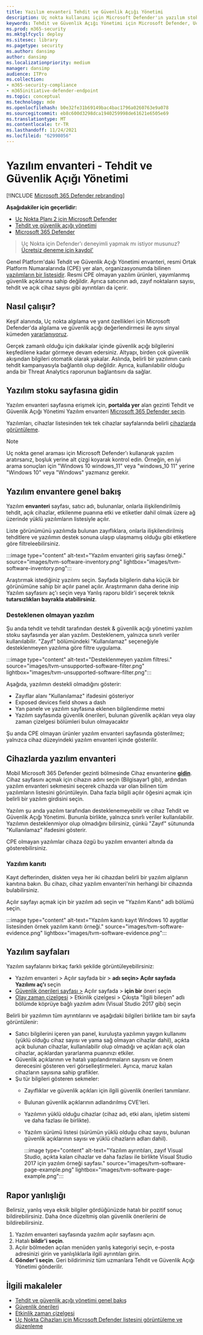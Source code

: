 ```yaml
---
title: Yazılım envanteri Tehdit ve Güvenlik Açığı Yönetimi
description: Uç nokta kullanımı için Microsoft Defender'ın yazılım stok Tehdit ve Güvenlik Açığı Yönetimi yazılımda kaç zayıf noktanın ve güvenlik açıklarının algılandı olduğunu gösterir.
keywords: Tehdit ve Güvenlik Açığı Yönetimi için Microsoft Defender, Uç nokta için Microsoft Defender, Uç nokta yazılım envanteri için Microsoft Defender, Uç nokta tehdit & güvenlik açığı yönetimi için Microsoft Defender, Uç nokta tehdit & güvenlik açığı yönetimi  yazılım envanteri, Uç nokta tvm yazılım envanteri için Microsoft Defender, TVM yazılım envanteri
ms.prod: m365-security
ms.mktglfcycl: deploy
ms.sitesec: library
ms.pagetype: security
ms.author: dansimp
author: dansimp
ms.localizationpriority: medium
manager: dansimp
audience: ITPro
ms.collection:
- m365-security-compliance
- m365initiative-defender-endpoint
ms.topic: conceptual
ms.technology: mde
ms.openlocfilehash: b0e32fe31b69149bac4bac1796a0260763e9a078
ms.sourcegitcommit: eb8c600d3298dca1940259998de61621e6505e69
ms.translationtype: MT
ms.contentlocale: tr-TR
ms.lasthandoff: 11/24/2021
ms.locfileid: "62998056"
---
```

# <a name="software-inventory---threat-and-vulnerability-management"></a>Yazılım envanteri - Tehdit ve Güvenlik Açığı Yönetimi

[!INCLUDE [Microsoft 365 Defender rebranding](../../includes/microsoft-defender.md)]

**Aşağıdakiler için geçerlidir:**
- [Uç Nokta Planı 2 için Microsoft Defender](https://go.microsoft.com/fwlink/?linkid=2154037)
- [Tehdit ve güvenlik açığı yönetimi](next-gen-threat-and-vuln-mgt.md)
- [Microsoft 365 Defender](https://go.microsoft.com/fwlink/?linkid=2118804)

> Uç Nokta için Defender'ı deneyimli yapmak mı istiyor musunuz? [Ücretsiz deneme için kaydol'](https://signup.microsoft.com/create-account/signup?products=7f379fee-c4f9-4278-b0a1-e4c8c2fcdf7e&ru=https://aka.ms/MDEp2OpenTrial?ocid=docs-wdatp-portaloverview-abovefoldlink)

Genel Platform'daki Tehdit ve Güvenlik Açığı Yönetimi envanteri, resmi Ortak Platform Numaralarında (CPE) yer alan, organizasyonumda bilinen [yazılımların bir listesidir](https://nvd.nist.gov/products/cpe). Resmi CPE olmayan yazılım ürünleri, yayımlanmış güvenlik açıklarına sahip değildir. Ayrıca satıcının adı, zayıf noktaların sayısı, tehdit ve açık cihaz sayısı gibi ayrıntıları da içerir.

## <a name="how-it-works"></a>Nasıl çalışır?

Keşif alanında, Uç nokta algılama ve yanıt özellikleri için Microsoft Defender'da algılama ve güvenlik açığı değerlendirmesi ile aynı sinyal kümeden [yararlanıyoruz](overview-endpoint-detection-response.md).

Gerçek zamanlı olduğu için dakikalar içinde güvenlik açığı bilgilerini keşfedilene kadar görmeye devam edersiniz. Altyapı, birden çok güvenlik akışından bilgileri otomatik olarak yakalar. Aslında, belirli bir yazılımın canlı tehdit kampanyasıyla bağlantılı olup değildir. Ayrıca, kullanılabilir olduğu anda bir Threat Analytics raporunun bağlantısını da sağlar.

## <a name="navigate-to-the-software-inventory-page"></a>Yazılım stoku sayfasına gidin

Yazılım envanteri sayfasına erişmek için, **portalda yer** alan gezinti Tehdit ve Güvenlik Açığı Yönetimi Yazılım envanteri [Microsoft 365 Defender seçin](portal-overview.md).

Yazılımları, cihazlar listesinden tek tek cihazlar sayfalarında belirli [cihazlarda görüntüleme](machines-view-overview.md).

> [!NOTE]
> Uç nokta genel araması için Microsoft Defender'ı kullanarak yazılım aratırsanız, boşluk yerine alt çizgi koyarak kontrol edin. Örneğin, en iyi arama sonuçları için "Windows 10 windows_11" veya "windows_10 11" yerine "Windows 10" veya "Windows" yazmanız gerekir.

## <a name="software-inventory-overview"></a>Yazılım envantere genel bakış

Yazılım **envanteri** sayfası, satıcı adı, bulunanlar, onlarla ilişkilendirilmiş tehdit, açık cihazlar, etkilenme puanına etki ve etiketler dahil olmak üzere ağ üzerinde yüklü yazılımların listesiyle açılır.

Liste görünümünü yazılımda bulunan zayıflıklara, onlarla ilişkilendirilmiş tehditlere ve yazılımın destek sonuna ulaşıp ulaşmamış olduğu gibi etiketlere göre filtreleebilirsiniz.

:::image type="content" alt-text="Yazılım envanteri giriş sayfası örneği." source="images/tvm-software-inventory.png" lightbox="images/tvm-software-inventory.png":::

Araştırmak istediğiniz yazılımı seçin. Sayfada bilgilerin daha küçük bir görünümüne sahip bir açılır panel açılır. Araştırmanın daha derine inip Yazılım sayfasını aç'ı seçin veya Yanlış raporu bildir'i seçerek teknik **tutarsızlıkları bayrakla atabilirsiniz**.

### <a name="software-that-isnt-supported"></a>Desteklenen olmayan yazılım

Şu anda tehdit ve tehdit tarafından destek & güvenlik açığı yönetimi yazılım stoku sayfasında yer alan yazılım. Desteklenem, yalnızca sınırlı veriler kullanılabilir. "Zayıf" bölümündeki "Kullanılamaz" seçeneğiyle desteklenmeyen yazılıma göre filtre uygulama.

:::image type="content" alt-text="Desteklenmeyen yazılım filtresi." source="images/tvm-unsupported-software-filter.png" lightbox="images/tvm-unsupported-software-filter.png":::

Aşağıda, yazılımın destekli olmadığını gösterir:

- Zayıflar alanı "Kullanılamaz" ifadesini gösteriyor
- Exposed devices field shows a dash
- Yan panele ve yazılım sayfasına eklenen bilgilendirme metni
- Yazılım sayfasında güvenlik önerileri, bulunan güvenlik açıkları veya olay zaman çizelgesi bölümleri bulun olmayacaktır

Şu anda CPE olmayan ürünler yazılım envanteri sayfasında gösterilmez; yalnızca cihaz düzeyindeki yazılım envanteri içinde gösterilir.

## <a name="software-inventory-on-devices"></a>Cihazlarda yazılım envanteri

Mobil Microsoft 365 Defender gezinti bölmesinde Cihaz envanterine **[gidin](machines-view-overview.md)**. Cihaz sayfasını açmak için cihazın adını seçin (Bilgisayar1 gibi), ardından yazılım envanteri sekmesini seçerek  cihazda var olan bilinen tüm yazılımların listesini görüntüleyin. Daha fazla bilgili açılır öğesini açmak için belirli bir yazılım girdisini seçin.

Yazılım şu anda yazılım tarafından desteklenemeyebilir ve cihaz Tehdit ve Güvenlik Açığı Yönetimi. Bununla birlikte, yalnızca sınırlı veriler kullanılabilir. Yazılımın desteklenmiyor olup olmadığını bilirsiniz, çünkü "Zayıf" sütununda "Kullanılamaz" ifadesini gösterir.

CPE olmayan yazılımlar cihaza özgü bu yazılım envanteri altında da gösterebilirsiniz.

### <a name="software-evidence"></a>Yazılım kanıtı

Kayıt defterinden, diskten veya her iki cihazdan belirli bir yazılım algılanın kanıtına bakın. Bu cihazı, cihaz yazılım envanteri'nin herhangi bir cihazında bulabilirsiniz.

Açılır sayfayı açmak için bir yazılım adı seçin ve "Yazılım Kanıtı" adlı bölümü seçin.

:::image type="content" alt-text="Yazılım kanıtı kayıt Windows 10 aygıtlar listesinden örnek yazılım kanıtı örneği." source="images/tvm-software-evidence.png" lightbox="images/tvm-software-evidence.png":::

## <a name="software-pages"></a>Yazılım sayfaları

Yazılım sayfalarını birkaç farklı şekilde görüntüleyebilirsiniz:

- Yazılım envanteri > Açılır sayfada bir > **adı seçin> Açılır sayfada Yazılımı aç'ı** seçin
- [Güvenlik önerileri sayfası >](tvm-security-recommendation.md) Açılır sayfada > **için bir** öneri seçin
- [Olay zaman çizelgesi](threat-and-vuln-mgt-event-timeline.md) > Etkinlik çizelgesi > Çıkışta "İlgili bileşen" adlı bölümde köprüye bağlı yazılım adını (Visual Studio 2017 gibi) seçin

 Belirli bir yazılımın tüm ayrıntılarını ve aşağıdaki bilgileri birlikte tam bir sayfa görüntülenir:

- Satıcı bilgilerini içeren yan panel, kuruluşta yazılımın yaygın kullanımı (yüklü olduğu cihaz sayısı ve yama sağ olmayan cihazlar dahil), açıkta açık bulunan cihazlar, kullanılabilir olup olmadığı ve açıkları açık olan cihazlar, açıklardan yararlanma puanınızı etkiler.
- Güvenlik açıklarının ve hatalı yapılandırmaların sayısını ve önem derecesini gösteren veri görselleştirmeleri. Ayrıca, maruz kalan cihazların sayısına sahip grafikler.
- Şu tür bilgileri gösteren sekmeler:
  - Zayıflıklar ve güvenlik açıkları için ilgili güvenlik önerileri tanımlanır.
  - Bulunan güvenlik açıklarının adlandırılmış CVE'leri.
  - Yazılımın yüklü olduğu cihazlar (cihaz adı, etki alanı, işletim sistemi ve daha fazlası ile birlikte).
  - Yazılım sürümü listesi (sürümün yüklü olduğu cihaz sayısı, bulunan güvenlik açıklarının sayısı ve yüklü cihazların adları dahil).

    :::image type="content" alt-text="Yazılım ayrıntıları, zayıf Visual Studio, açıkta kalan cihazlar ve daha fazlası ile birlikte Visual Studio 2017 için yazılım örneği sayfası." source="images/tvm-software-page-example.png" lightbox="images/tvm-software-page-example.png":::

## <a name="report-inaccuracy"></a>Rapor yanlışlığı

Belirsiz, yanlış veya eksik bilgiler gördüğünüzde hatalı bir pozitif sonuç bildirebilirsiniz. Daha önce düzeltmiş olan güvenlik önerilerini de bildirebilirsiniz.

1. Yazılım envanteri sayfasında yazılım açılır sayfasını açın.
2. Hatalı **bildir'i seçin**.
3. Açılır bölmeden açılan menüden yanlış kategoriyi seçin, e-posta adresinizi girin ve yanlışlıklarla ilgili ayrıntıları girin.
4. **Gönder'i seçin**. Geri bildiriminiz tüm uzmanlara Tehdit ve Güvenlik Açığı Yönetimi gönderilir.

## <a name="related-articles"></a>İlgili makaleler

- [Tehdit ve güvenlik açığı yönetimi genel bakış](next-gen-threat-and-vuln-mgt.md)
- [Güvenlik önerileri](tvm-security-recommendation.md)
- [Etkinlik zaman çizelgesi](threat-and-vuln-mgt-event-timeline.md)
- [Uç Nokta Cihazları için Microsoft Defender listesini görüntüleme ve düzenleme](machines-view-overview.md)
